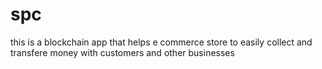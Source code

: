 # spc
this is a blockchain app that helps e commerce store to easily collect and transfere money with customers and other businesses 

